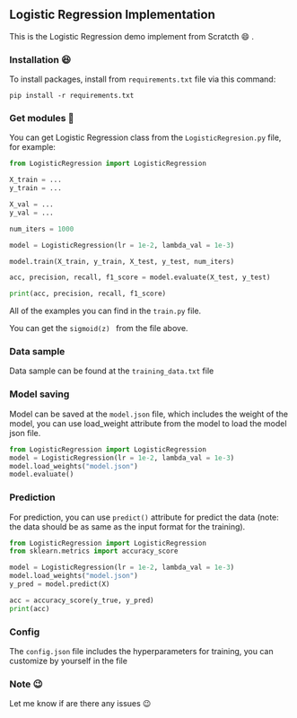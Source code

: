 ## Logistic Regression Implementation

This is the Logistic Regression demo implement from Scratcth :smile: .

### Installation :laughing:

To install packages, install from ```requirements.txt``` file via this command:
```
pip install -r requirements.txt
```

### Get modules :space_invader:
You can get Logistic Regression class from the ```LogisticRegresion.py``` file, for example:
```python
from LogisticRegression import LogisticRegression

X_train = ...
y_train = ...

X_val = ...
y_val = ...

num_iters = 1000

model = LogisticRegression(lr = 1e-2, lambda_val = 1e-3)

model.train(X_train, y_train, X_test, y_test, num_iters)

acc, precision, recall, f1_score = model.evaluate(X_test, y_test)

print(acc, precision, recall, f1_score)

```

All of the examples you can find in the ```train.py``` file.

You can get the ```sigmoid(z) ``` from the file above.

### Data sample

Data sample can be found at the ```training_data.txt``` file

### Model saving

Model can be saved at the ```model.json``` file, which includes the weight of the model, you can use load_weight attribute from the model to load the model json file. 

```python
from LogisticRegression import LogisticRegression
model = LogisticRegression(lr = 1e-2, lambda_val = 1e-3)
model.load_weights("model.json")
model.evaluate()
```

### Prediction

For prediction, you can use ```predict()``` attribute for predict the data (note: the data should be as same as the input format for the training).


```python
from LogisticRegression import LogisticRegression
from sklearn.metrics import accuracy_score

model = LogisticRegression(lr = 1e-2, lambda_val = 1e-3)
model.load_weights("model.json")
y_pred = model.predict(X)

acc = accuracy_score(y_true, y_pred) 
print(acc)
```

### Config

The ```config.json``` file includes the hyperparameters for training, you can customize by yourself in the file

### Note :wink:

Let me know if are there any issues :wink:
